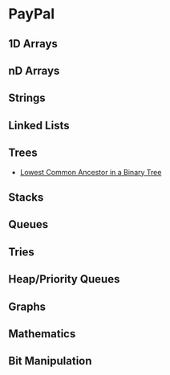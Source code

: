 # PayPal

## 1D Arrays

## nD Arrays

## Strings

## Linked Lists

## Trees

* [Lowest Common Ancestor in a Binary Tree](../problem-solutions/tree-problems/lowest-common-ancestor-in-a-binary-tree.md)

## Stacks

## Queues

## Tries

## Heap/Priority Queues

## Graphs

## Mathematics

## Bit Manipulation



